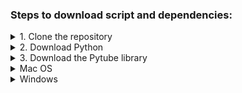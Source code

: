 ### **Steps to download script and dependencies:**

<details>
<summary>1. Clone the repository</summary>

Mac Terminal or Windows Command Prompt:  

```
git clone git@github.com:mohobson/VideoDownloader.git
```

or

From Github:  
Click "fork" at the top right
</details>

<details>
<summary>2. Download Python</summary>

https://www.python.org/downloads/
</details>

<details>
<summary>3. Download the Pytube library</summary>

Mac Terminal:  
```
python get-pip.py
pip install Pytube
```

or

Windows Command Prompt:  
```
py get-pip.py
py -m pip install Pytube
```

or

From web:  
https://pypi.org/project/pytube/
</details>



<details>
<summary>Mac OS</summary>  
1. Open Terminal  
2. Navigate to the directory containing the script  
Example:
```
cd Documents/VideoDownloader
```
3. Run the script
```
python main.py
```
</details>

<details>
<summary>Windows</summary>  
1. Open Windows Command Prompt  
2. Navigate to the folder containing the script  
Example:
```
cd Documents\VideoDownloader
```
3. Run the script
```
python main.py
```
</details>